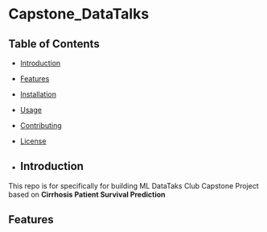 # Capstone_DataTalks

## Table of Contents
- [Introduction](#introduction)
- [Features](#features)
- [Installation](#installation)
- [Usage](#usage)
- [Contributing](#contributing)
- [License](#license)

- ## Introduction

This repo is for specifically  for building ML DataTaks Club  Capstone Project based on **Cirrhosis Patient Survival Prediction**

## Features
